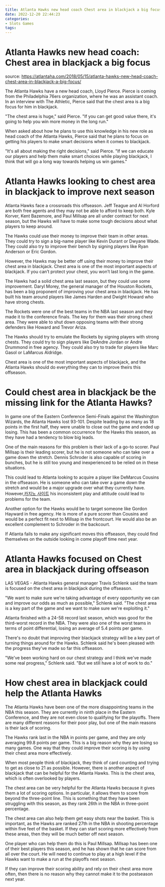 ```yaml
---
title: Atlanta Hawks new head coach Chest area in blackjack a big focus
date: 2022-12-20 22:44:23
categories:
- Slots Games
tags:
---
```



#  Atlanta Hawks new head coach: Chest area in blackjack a big focus

 source: https://atlantaha.com/2018/05/15/atlanta-hawks-new-head-coach-chest-area-in-blackjack-a-big-focus/

The Atlanta Hawks have a new head coach, Lloyd Pierce. Pierce is coming from the Philadelphia 76ers organization, where he was an assistant coach. In an interview with The Athletic, Pierce said that the chest area is a big focus for him in blackjack.

"The chest area is huge," said Pierce. "If you can get good value there, it's going to help you win more money in the long run."

When asked about how he plans to use this knowledge in his new role as head coach of the Atlanta Hawks, Pierce said that he plans to focus on getting his players to make smart decisions when it comes to blackjack.

"It's all about making the right decisions," said Pierce. "If we can educate our players and help them make smart choices while playing blackjack, I think that will go a long way towards helping us win games."

#  Atlanta Hawks looking to chest area in blackjack to improve next season

Atlanta Hawks face a crossroads this offseason. Jeff Teague and Al Horford are both free agents and they may not be able to afford to keep both. Kyle Korver, Kent Bazemore, and Paul Millsap are all under contract for next season, but the Hawks will have to make some tough decisions about what players to keep around.

The Hawks could use their money to improve their team in other areas. They could try to sign a big-name player like Kevin Durant or Dwyane Wade. They could also try to improve their bench by signing players like Ryan Anderson or Eric Gordon.

However, the Hawks may be better off using their money to improve their chest area in blackjack. Chest area is one of the most important aspects of blackjack. If you can’t protect your chest, you won’t last long in the game.

The Hawks had a solid chest area last season, but they could use some improvement. Daryl Morey, the general manager of the Houston Rockets, has been a big proponent of improving your chest area in blackjack. He has built his team around players like James Harden and Dwight Howard who have strong chests.

The Rockets were one of the best teams in the NBA last season and they made it to the conference finals. The key for them was their strong chest area. They were able to shut down opposing teams with their strong defenders like Howard and Trevor Ariza.

The Hawks should try to emulate the Rockets by signing players with strong chests. They could try to sign players like DeAndre Jordan or Andre Drummond in free agency. They could also try to trade for players like Marc Gasol or LaMarcus Aldridge.

Chest area is one of the most important aspects of blackjack, and the Atlanta Hawks should do everything they can to improve theirs this offseason.

#  Could chest area in blackjack be the missing link for the Atlanta Hawks?

In game one of the Eastern Conference Semi-Finals against the Washington Wizards, the Atlanta Hawks lost 93-101. Despite leading by as many as 18 points in the first half, they were unable to close out the game and ended up losing. This has been a common occurrence for the Hawks this season, as they have had a tendency to blow big leads.

One of the main reasons for this problem is their lack of a go-to scorer. Paul Millsap is their leading scorer, but he is not someone who can take over a game down the stretch. Dennis Schroder is also capable of scoring in bunches, but he is still too young and inexperienced to be relied on in these situations.

This could lead to Atlanta looking to acquire a player like DeMarcus Cousins in the offseason. He is someone who can take over a game down the stretch and would be a major upgrade over what they currently have. However,[카지노 사이트](https://choegocasino.com/) his inconsistent play and attitude could lead to problems for the team.

Another option for the Hawks would be to target someone like Gordon Hayward in free agency. He is more of a pure scorer than Cousins and would be a perfect fit next to Millsap in the frontcourt. He would also be an excellent complement to Schroder in the backcourt.

If Atlanta fails to make any significant moves this offseason, they could find themselves on the outside looking in come playoff time next year.

#  Atlanta Hawks focused on Chest area in blackjack during offseason

LAS VEGAS - Atlanta Hawks general manager Travis Schlenk said the team is focused on the chest area in blackjack during the offseason.

"We want to make sure we're taking advantage of every opportunity we can and improve our odds as much as possible," Schlenk said. "The chest area is a key part of the game and we want to make sure we're exploiting it."

Atlanta finished with a 24-58 record last season, which was good for the third-worst record in the NBA. They were also one of the worst teams in terms of point differential, losing an average of 5.4 points per game.

There's no doubt that improving their blackjack strategy will be a key part of turning things around for the Hawks. Schlenk said he's been pleased with the progress they've made so far this offseason.

"We've been working hard on our chest strategy and I think we've made some real progress," Schlenk said. "But we still have a lot of work to do."

#  How chest area in blackjack could help the Atlanta Hawks

The Atlanta Hawks have been one of the more disappointing teams in the NBA this season. They are currently in ninth place in the Eastern Conference, and they are not even close to qualifying for the playoffs. There are many different reasons for their poor play, but one of the main reasons is their lack of scoring.

The Hawks rank last in the NBA in points per game, and they are only averaging 99.8 points per game. This is a big reason why they are losing so many games. One way that they could improve their scoring is by using their chest area more effectively.

When most people think of blackjack, they think of card counting and trying to get as close to 21 as possible. However, there is another aspect of blackjack that can be helpful for the Atlanta Hawks. This is the chest area, which is often overlooked by players.

The chest area can be very helpful for the Atlanta Hawks because it gives them a lot of scoring options. In particular, it allows them to score from beyond the three-point line. This is something that they have been struggling with this season, as they rank 26th in the NBA in three-point percentage.

The chest area can also help them get easy shots near the basket. This is important, as the Hawks are ranked 27th in the NBA in shooting percentage within five feet of the basket. If they can start scoring more effectively from these areas, then they will be much better off next season.

One player who can help them do this is Paul Millsap. Millsap has been one of their best players this season, and he has shown that he can score from all over the court. He will need to continue to play at a high level if the Hawks want to make a run at the playoffs next season.

If they can improve their scoring ability and rely on their chest area more often, then there is no reason why they cannot make it to the postseason next year.